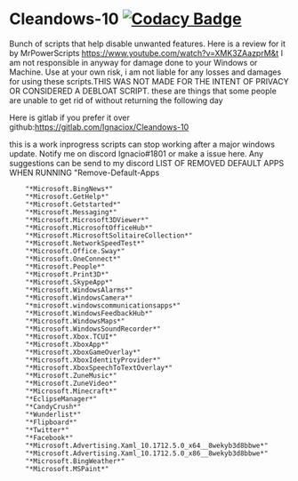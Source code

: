 # Cleandows-10 [![Codacy Badge](https://api.codacy.com/project/badge/Grade/fac49d5609114ec883b3a4c16c73b592)](https://www.codacy.com/app/Ignaciox/Cleandows-10?utm_source=github.com&amp;utm_medium=referral&amp;utm_content=Ignaciox/Cleandows-10&amp;utm_campaign=Badge_Grade)
Bunch of scripts that help disable unwanted features. 
Here is a review for it by MrPowerScripts https://www.youtube.com/watch?v=XMK3ZAazprM&t
I am not responsible in anyway for damage done to your Windows or Machine. Use at your own risk, i am not liable for any losses and damages for using these scripts.THIS WAS NOT MADE FOR THE INTENT OF PRIVACY OR CONSIDERED A DEBLOAT SCRIPT. these are things that some people are unable to get rid of without returning the following day

Here is gitlab if you prefer it over github:https://gitlab.com/Ignaciox/Cleandows-10

this is a work inprogress scripts can stop working after a major windows update. Notify me on discord Ignacio#1801 or make a issue here.
Any suggestions can be send to my discord
LIST OF REMOVED DEFAULT APPS WHEN RUNNING "Remove-Default-Apps
        
        "*Microsoft.BingNews*"
        "*Microsoft.GetHelp*"
        "*Microsoft.Getstarted*"
        "*Microsoft.Messaging*"
        "*Microsoft.Microsoft3DViewer*"
        "*Microsoft.MicrosoftOfficeHub*"
        "*Microsoft.MicrosoftSolitaireCollection*"
        "*Microsoft.NetworkSpeedTest*"
        "*Microsoft.Office.Sway*"
        "*Microsoft.OneConnect*"
        "*Microsoft.People*"
        "*Microsoft.Print3D*"
        "*Microsoft.SkypeApp*"
        "*Microsoft.WindowsAlarms*"
        "*Microsoft.WindowsCamera*"
        "*microsoft.windowscommunicationsapps*"
        "*Microsoft.WindowsFeedbackHub*"
        "*Microsoft.WindowsMaps*"
        "*Microsoft.WindowsSoundRecorder*"
        "*Microsoft.Xbox.TCUI*"
        "*Microsoft.XboxApp*"
        "*Microsoft.XboxGameOverlay*"
        "*Microsoft.XboxIdentityProvider*"
        "*Microsoft.XboxSpeechToTextOverlay*"
        "*Microsoft.ZuneMusic*"
        "*Microsoft.ZuneVideo*"
        "*Microsoft.Minecraft*"
        "*EclipseManager*"
        "*CandyCrush*"
        "*Wunderlist*"
        "*Flipboard*"
        "*Twitter*"
        "*Facebook*"
        "*Microsoft.Advertising.Xaml_10.1712.5.0_x64__8wekyb3d8bbwe*"
        "*Microsoft.Advertising.Xaml_10.1712.5.0_x86__8wekyb3d8bbwe*"
        "*Microsoft.BingWeather*"
        "*Microsoft.MSPaint*"
